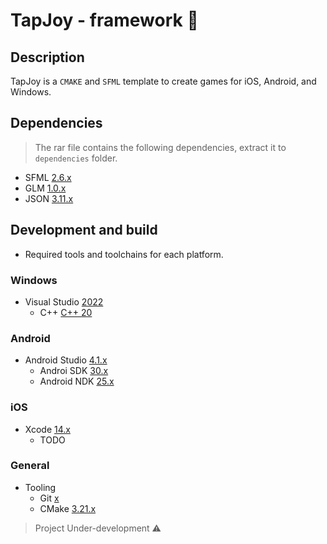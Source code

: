 # TapJoy - framework :dash:

## Description

TapJoy is a `CMAKE` and `SFML` template to create games for iOS, Android, and Windows.


## Dependencies

> The rar file contains the following dependencies, extract it to `dependencies` folder.

- SFML [2.6.x](https://www.sfml-dev.org/)
- GLM [1.0.x](https://github.com/g-truc/glm)
- JSON [3.11.x](https://github.com/nlohmann/json)


## Development and build

- Required tools and toolchains for each platform.

### Windows

- Visual Studio [2022](https://visualstudio.microsoft.com/)
    - C++ [C++ 20](https://en.cppreference.com/w/cpp)

### Android 

- Android Studio [4.1.x](https://developer.android.com/studio/)
    - Androi SDK [30.x](https://developer.android.com/studio/)
    - Android NDK [25.x](https://developer.android.com/ndk/downloads/)

### iOS 
- Xcode [14.x](https://developer.apple.com/xcode/)
    - TODO

### General

- Tooling
    - Git [x](https://git-scm.com/)
    - CMake [3.21.x](https://cmake.org/)



> Project Under-development :warning: